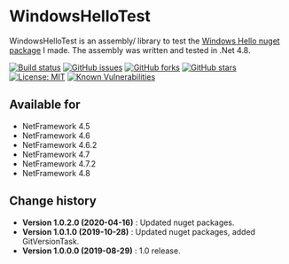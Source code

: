 WindowsHelloTest
====================================

WindowsHelloTest is an assembly/ library to test the [Windows Hello nuget package](https://github.com/SeppPenner/WindowsHelloTest) I made.
The assembly was written and tested in .Net 4.8.

[![Build status](https://ci.appveyor.com/api/projects/status/o7cd2xgddgucuhsv?svg=true)](https://ci.appveyor.com/project/SeppPenner/windowshellotest)
[![GitHub issues](https://img.shields.io/github/issues/SeppPenner/WindowsHelloTest.svg)](https://github.com/SeppPenner/WindowsHelloTest/issues)
[![GitHub forks](https://img.shields.io/github/forks/SeppPenner/WindowsHelloTest.svg)](https://github.com/SeppPenner/WindowsHelloTest/network)
[![GitHub stars](https://img.shields.io/github/stars/SeppPenner/WindowsHelloTest.svg)](https://github.com/SeppPenner/WindowsHelloTest/stargazers)
[![License: MIT](https://img.shields.io/badge/License-MIT-blue.svg)](https://raw.githubusercontent.com/SeppPenner/WindowsHelloTest/master/License.txt)
[![Known Vulnerabilities](https://snyk.io/test/github/SeppPenner/WindowsHelloTest/badge.svg)](https://snyk.io/test/github/SeppPenner/WindowsHelloTest)

## Available for
* NetFramework 4.5
* NetFramework 4.6
* NetFramework 4.6.2
* NetFramework 4.7
* NetFramework 4.7.2
* NetFramework 4.8

Change history
--------------

* **Version 1.0.2.0 (2020-04-16)** : Updated nuget packages.
* **Version 1.0.1.0 (2019-10-28)** : Updated nuget packages, added GitVersionTask.
* **Version 1.0.0.0 (2019-08-29)** : 1.0 release.